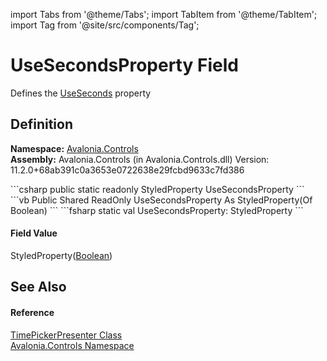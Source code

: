 import Tabs from '@theme/Tabs'; 
import TabItem from '@theme/TabItem'; 
import Tag from '@site/src/components/Tag'; 

# UseSecondsProperty Field


Defines the <a href="P_Avalonia_Controls_TimePickerPresenter_UseSeconds">UseSeconds</a> property



## Definition
**Namespace:** <a href="N_Avalonia_Controls">Avalonia.Controls</a>  
**Assembly:** Avalonia.Controls (in Avalonia.Controls.dll) Version: 11.2.0+68ab391c0a3653e0722638e29fcbd9633c7fd386

<Tabs groupId="api-code-preview">
<TabItem value="csharp" label="C#">
```csharp
public static readonly StyledProperty<bool> UseSecondsProperty
```
</TabItem>
<TabItem value="vb" label="VB">
```vb
Public Shared ReadOnly UseSecondsProperty As StyledProperty(Of Boolean)
```
</TabItem>
<TabItem value="fsharp" label="F#">
```fsharp
static val UseSecondsProperty: StyledProperty<bool>
```
</TabItem>
</Tabs>



#### Field Value
StyledProperty(<a href="https://learn.microsoft.com/dotnet/api/system.boolean" target="_blank" rel="noopener noreferrer">Boolean</a>)

## See Also


#### Reference
<a href="T_Avalonia_Controls_TimePickerPresenter">TimePickerPresenter Class</a>  
<a href="N_Avalonia_Controls">Avalonia.Controls Namespace</a>  
